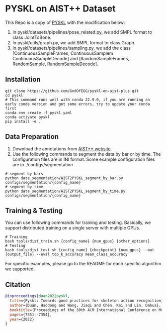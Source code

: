 # PYSKL on AIST++ Dataset

This Repo is a copy of [PYSKL](https://github.com/kennymckormick/pyskl/tree/main) with the modification below:

1. In pyskl/datasets/pipelines/pose_related.py, we add SMPL format to class JointToBone.
2. In pyskl/utils/graph.py, we add SMPL format to class Graph.
3. In pyskl/datasets/pipelines/sampling.py, we add the class [ContinuousSampleFrames, ContinuousSamplem ContinuousSampleDecode] and [RandomSampleFrames, RandomSample, RandomSampleDecode].


## Installation
```shell
git clone https://github.com/GodOfEGG/pyskl-on-aist-plus.git
cd pyskl
# This command runs well with conda 22.9.0, if you are running an early conda version and got some errors, try to update your conda first
conda env create -f pyskl.yaml
conda activate pyskl
pip install -e .
```


## Data Preparation

1. Download the annotations from [AIST++ website](https://google.github.io/aistplusplus_dataset/factsfigures.html).
2. Use the following commands to segment the data by bar or by time. The configuration files are in INI format. Some example configuration files are 
in ./configs/segmentation
```shell
# segment by bars
python data_segmentation/AIST2PYSKL_segment_by_bar.py configs/segmentation/{config_name}
# segment by time
python data_segmentation/AIST2PYSKL_segment_by_time.py configs/segmentation/{config_name}
```

## Training & Testing

You can use following commands for training and testing. Basically, we support distributed training on a single server with multiple GPUs.
```shell
# Training
bash tools/dist_train.sh {config_name} {num_gpus} {other_options}
# Testing
bash tools/dist_test.sh {config_name} {checkpoint} {num_gpus} --out {output_file} --eval top_k_accuracy mean_class_accuracy
```
For specific examples, please go to the README for each specific algorithm we supported.

## Citation


```BibTeX
@inproceedings{duan2022pyskl,
  title={Pyskl: Towards good practices for skeleton action recognition},
  author={Duan, Haodong and Wang, Jiaqi and Chen, Kai and Lin, Dahua},
  booktitle={Proceedings of the 30th ACM International Conference on Multimedia},
  pages={7351--7354},
  year={2022}
}
```



